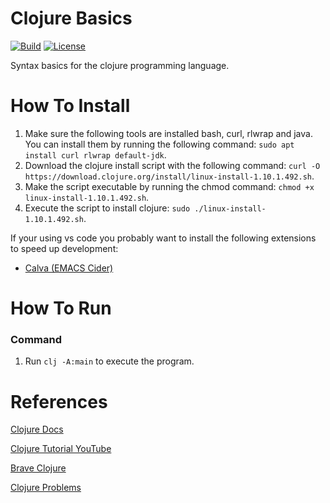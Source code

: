 # Clojure Basics
[![Build](https://img.shields.io/github/actions/workflow/status/tomdewildt/clojure-basics/ci.yml?branch=master)](https://github.com/tomdewildt/clojure-basics/actions/workflows/ci.yml)
[![License](https://img.shields.io/github/license/tomdewildt/clojure-basics)](https://github.com/tomdewildt/clojure-basics/blob/master/LICENSE)

Syntax basics for the clojure programming language.

# How To Install

1. Make sure the following tools are installed bash, curl, rlwrap and java. You can install them by running the following command: ```sudo apt install curl rlwrap default-jdk```.
2. Download the clojure install script with the following command: ```curl -O https://download.clojure.org/install/linux-install-1.10.1.492.sh```.
3. Make the script executable by running the chmod command: ```chmod +x linux-install-1.10.1.492.sh```.
4. Execute the script to install clojure: ```sudo ./linux-install-1.10.1.492.sh```.

If your using vs code you probably want to install the following extensions to speed up development:

* [Calva (EMACS Cider)](https://marketplace.visualstudio.com/items?itemName=betterthantomorrow.calva)

# How To Run

### Command

1. Run ```clj -A:main``` to execute the program.

# References

[Clojure Docs](https://clojure.org/about/rationale)

[Clojure Tutorial YouTube](https://www.youtube.com/watch?v=ciGyHkDuPAE)

[Brave Clojure](https://www.braveclojure.com/introduction/)

[Clojure Problems](http://www.4clojure.com/problems)
